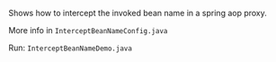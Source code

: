 Shows how to intercept the invoked bean name in a spring aop proxy.

More info in `InterceptBeanNameConfig.java`

Run: `InterceptBeanNameDemo.java`